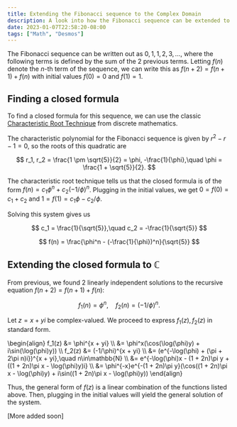 ```yaml
---
title: Extending the Fibonacci sequence to the Complex Domain
description: A look into how the Fibonacci sequence can be extended to the complex domain.
date: 2023-01-07T22:58:20-08:00
tags: ["Math", "Desmos"]
---
```


The Fibonacci sequence can be written out as $0, 1, 1, 2, 3,\dots$,
where the following terms is defined by the sum of the 2 previous terms.
Letting $f(n)$ denote the $n$-th term of the sequence,
we can write this as $f(n+2) = f(n+1) + f(n)$ with initial values
$f(0) = 0$ and $f(1) = 1$.

## Finding a closed formula

To find a closed formula for this sequence,
we can use the classic [Characteristic Root Technique](https://discrete.openmathbooks.org/dmoi3/sec_recurrence.html#Hke) from discrete mathematics.

The characteristic polynomial for the Fibonacci sequence is given by
$r^2 - r - 1 = 0$, so the roots of this quadratic are

$$
r_1, r_2 = \frac{1 \pm \sqrt{5}}{2} = \phi, -\frac{1}{\phi},\quad \phi = \frac{1 + \sqrt{5}}{2}.
$$

The characteristic root technique tells us that the closed formula is of the form
$f(n) = c_1 \phi^n + c_2 (-1/\phi)^n$.
Plugging in the initial values, we get $0 = f(0) = c_1 + c_2$
and $1 = f(1) = c_1\phi - c_2/\phi$.

Solving this system gives us

$$
c_1 = \frac{1}{\sqrt{5}},\quad c_2 = -\frac{1}{\sqrt{5}}
$$

$$
f(n) = \frac{\phi^n - (-\frac{1}{\phi})^n}{\sqrt{5}}
$$

## Extending the closed formula to $\mathbb{C}$

From previous, we found 2 linearly independent solutions to the recursive equation $f(n+2) = f(n+1) + f(n)$:

$$
f_1(n) = \phi^{n},\quad f_2(n) = (-1/\phi)^{n}.
$$

Let $z = x + yi$ be complex-valued.
We proceed to express $f_1(z), f_2(z)$ in standard form.

\begin{align}
f_1(z) &= \phi^{x + yi} \\\\
&= \phi^x(\cos(\log(\phi)y) + i\sin(\log(\phi)y)) \\\\
f_2(z) &= (-1/\phi)^{x + yi} \\\\
&= (e^{-\log(\phi) + (\pi + 2\pi n)i})^{x + yi},\quad n\in\mathbb{N} \\\\
&= e^{-\log(\phi)x - (1 + 2n)\pi y + ((1 + 2n)\pi x - \log(\phi)y)i} \\\\
&= \phi^{-x}e^{-(1 + 2n)\pi y}(\cos((1 + 2n)\pi x - \log(\phi)y) + i\sin((1 + 2n)\pi x - \log(\phi)y))
\end{align}

Thus, the general form of $f(z)$ is a linear combination of the functions listed above.
Then, plugging in the initial values will yield the general solution of the system.

\[More added soon\]

